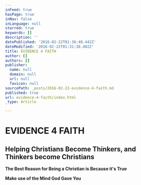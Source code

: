 ```yaml
---
inFeed: true
hasPage: true
inNav: false
inLanguage: null
starred: true
keywords: []
description: ''
datePublished: '2016-02-22T01:36:48.442Z'
dateModified: '2016-02-22T01:31:38.402Z'
title: EVIDENCE 4 FAITH
author: []
authors: []
publisher:
  name: null
  domain: null
  url: null
  favicon: null
sourcePath: _posts/2016-02-22-evidence-4-faith.md
published: true
url: evidence-4-faith/index.html
_type: Article

---
```

# EVIDENCE 4 FAITH

## Helping Christians Become Thinkers, and Thinkers become Christians

**The Best Reason for Being a Christian is Because it's True**

**Make use of the Mind God Gave You**